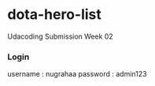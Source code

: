 # dota-hero-list
Udacoding Submission Week 02


### Login
username  : nugrahaa
password  : admin123
